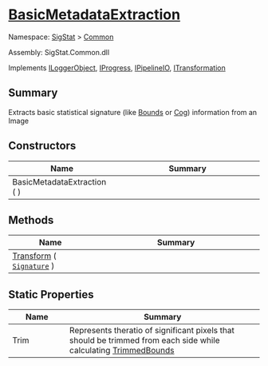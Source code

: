 # [BasicMetadataExtraction](./BasicMetadataExtraction.md)

Namespace: [SigStat]() > [Common](./README.md)

Assembly: SigStat.Common.dll

Implements [ILoggerObject](./ILoggerObject.md), [IProgress](./Helpers/IProgress.md), [IPipelineIO](./Pipeline/IPipelineIO.md), [ITransformation](./ITransformation.md)

## Summary
Extracts basic statistical signature (like [Bounds](https://github.com/hargitomi97/sigstat/blob/master/docs/md/SigStat/Common/Features.md) or [Cog](https://github.com/hargitomi97/sigstat/blob/master/docs/md/SigStat/Common/Features.md)) information from an Image

## Constructors

| Name<div><a href="#"><img width=200></a></div> | Summary<div><a href="#"><img width=475></a></div> | 
| --- | --- | 
| BasicMetadataExtraction (  ) |  | 


## Methods

| Name<div><a href="#"><img width=200></a></div> | Summary<div><a href="#"><img width=475></a></div> | 
| --- | --- | 
| [Transform](./Methods/BasicMetadataExtraction--Transform.md) ( [`Signature`](./Signature.md) ) |  | 


## Static Properties

| Name<div><a href="#"><img width=200></a></div> | Summary<div><a href="#"><img width=475></a></div> | 
| --- | --- | 
| Trim | Represents theratio of significant pixels that should be trimmed  from each side while calculating [TrimmedBounds](https://github.com/hargitomi97/sigstat/blob/master/docs/md/SigStat/Common/Features.md) | 


